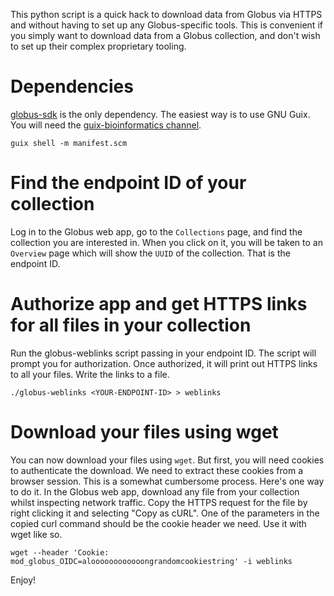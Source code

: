 This python script is a quick hack to download data from Globus via HTTPS and without having to set up any Globus-specific tools. This is convenient if you simply want to download data from a Globus collection, and don't wish to set up their complex proprietary tooling.

# Dependencies

[globus-sdk](https://pypi.org/project/globus-sdk/) is the only dependency. The easiest way is to use GNU Guix. You will need the [guix-bioinformatics channel](https://git.genenetwork.org/guix-bioinformatics/about/).
```
guix shell -m manifest.scm
```

# Find the endpoint ID of your collection

Log in to the Globus web app, go to the `Collections` page, and find the collection you are interested in. When you click on it, you will be taken to an `Overview` page which will show the `UUID` of the collection. That is the endpoint ID.

# Authorize app and get HTTPS links for all files in your collection

Run the globus-weblinks script passing in your endpoint ID. The script will prompt you for authorization. Once authorized, it will print out HTTPS links to all your files. Write the links to a file.
```
./globus-weblinks <YOUR-ENDPOINT-ID> > weblinks
```

# Download your files using wget

You can now download your files using `wget`. But first, you will need cookies to authenticate the download. We need to extract these cookies from a browser session. This is a somewhat cumbersome process. Here's one way to do it. In the Globus web app, download any file from your collection whilst inspecting network traffic. Copy the HTTPS request for the file by right clicking it and selecting "Copy as cURL". One of the parameters in the copied curl command should be the cookie header we need. Use it with wget like so.
```
wget --header 'Cookie: mod_globus_OIDC=aloooooooooooongrandomcookiestring' -i weblinks
```

Enjoy!
